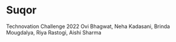 # Suqor
Technovation Challenge 2022
Ovi Bhagwat, Neha Kadasani, Brinda Mougdalya, Riya Rastogi, Aishi Sharma
